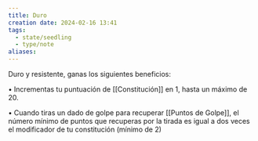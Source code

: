 ```yaml
---
title: Duro
creation date: 2024-02-16 13:41
tags:
  - state/seedling
  - type/note
aliases:
---
```

Duro y resistente, ganas los siguientes beneficios:

• Incrementas tu puntuación de [[Constitución]] en 1, hasta un máximo de 20.

• Cuando tiras un dado de golpe para recuperar [[Puntos de Golpe]], el número mínimo de puntos que recuperas por la tirada es igual a dos veces el modificador de tu constitución (mínimo de 2)
